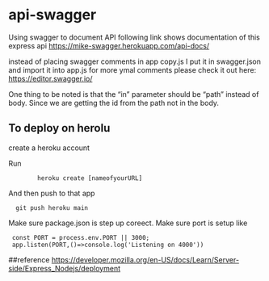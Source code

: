 # api-swagger
Using swagger to document API
following link shows documentation of this express api 
https://mike-swagger.herokuapp.com/api-docs/

instead of placing swagger comments in app copy.js
I put it in swagger.json 
and import it into app.js
for more ymal comments please check it out here:
https://editor.swagger.io/

One thing to be noted is that the “in” parameter should be “path” instead of body. 
Since we are getting the id from the path not in the body. 



## To deploy on herolu
create a heroku account

Run
    
            heroku create [nameofyourURL]

And then push to that app

      git push heroku main

Make sure package.json is step up coreect. 
Make sure port is setup like

     const PORT = process.env.PORT || 3000;
     app.listen(PORT,()=>console.log('Listening on 4000'))


##reference
https://developer.mozilla.org/en-US/docs/Learn/Server-side/Express_Nodejs/deployment
